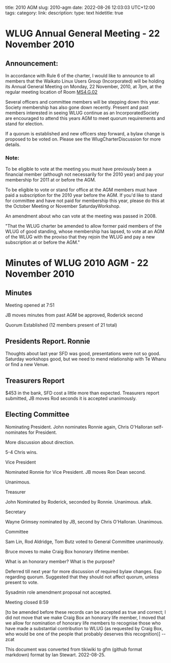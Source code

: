 title: 2010 AGM
slug: 2010-agm
date: 2022-08-26 12:03:03 UTC+12:00
tags: 
category: 
link: 
description: 
type: text
hidetitle: true


# WLUG Annual General Meeting - 22 November 2010

## Announcement:

In accordance with Rule 6 of the charter, I would like to announce to
all members that the Waikato Linux Users Group (Incorporated) will be
holding its Annual General Meeting on Monday, 22 November, 2010, at 7pm,
at the regular meeting location of Room [MS4.G.02](https://www.waikato.ac.nz/contacts/map?MS4)


Several officers and committee members will be stepping down this year.
Society membership has also gone down recently. Present and past members
interested in seeing WLUG continue as an IncorporatedSociety are
encouraged to attend this years AGM to meet quorum requirements and
stand for election.

If a quorum is established and new officers step forward, a bylaw change
is proposed to be voted on. Please see the WlugCharterDiscussion for
more details.

### Note:

To be eligible to vote at the meeting you must have previously been a
financial member (although not necessarily for the 2010 year) and pay
your membership for 2011 at or before the AGM.

To be eligible to vote or stand for office at the AGM members must have
paid a subscription for the 2010 year before the AGM. If you'd like to
stand for committee and have not paid for membership this year, please
do this at the October Meeting or November SaturdayWorkshop.

An amendment about who can vote at the meeting was passed in 2008.

"That the WLUG charter be amended to allow former paid members of the
WLUG of good standing, whose membership has lapsed, to vote at an AGM of
the WLUG with the proviso that they rejoin the WLUG and pay a new
subscription at or before the AGM."


# Minutes of WLUG 2010 AGM - 22 November 2010

## Minutes

Meeting opened at 7:51

JB moves minutes from past AGM be approved, Roderick second

Quorum Established (12 members present of 21 total)

## Presidents Report. Ronnie

Thoughts about last year SFD was good, presentations were not so good.
Saturday workshops good, but we need to mend relationship with Te Whanu
or find a new Venue.

## Treasurers Report

$453 in the bank, SFD cost a little more than expected. Treasurers
report submitted, JB moves Rod seconds it is accepted unanimously.

## Electing Committee

Nominating President. John nominates Ronnie again, Chris O'Halloran
self-nominates for President.

More discussion about direction.

5-4 Chris wins.

Vice President

Nominated Ronnie for Vice President. JB moves Ron Dean second.

Unanimous.

Treasurer

John Nominated by Roderick, seconded by Ronnie. Unanimous. afaik.

Secretary

Wayne Grimsey nominated by JB, second by Chris O'Halloran. Unanimous.

Committee

Sam Lin, Rod Aldridge, Tom Butz voted to General Committee unanimously.

Bruce moves to make Craig Box honorary lifetime member.

What is an honorary member? What is the purpose?

Deferred till next year for more discussion of required bylaw changes.
Esp regarding quorum. Suggested that they should not affect quorum,
unless present to vote.

Sysadmin role amendment proposal not accepted.

Meeting closed 8:59

[to be amended before these records can be accepted as true and correct;
I did not move that we make Craig Box an honorary life member, I moved
that we allow for nomination of honorary life members to recognise those
who have made a substantial contribution to WLUG (as requested by Craig
Box, who would be one of the people that probably deserves this
recognition)] -- zcat

This document was converted from tikiwiki to gfm (github format markdown) format by Ian Stewart. 2022-08-25.
